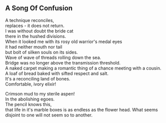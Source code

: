 A Song Of Confusion
-------------------
A technique reconciles,  
replaces - it does not return.  
I was without doubt the bride cat  
there in the hushed divisions.  
When it looked me with its rosy old warrior's medal eyes  
it had neither mouth nor tail  
but bolt of silken souls on its sides.  
Wave of wave of threads rolling down the sea.  
Bridge was no longer above the transmission threshold.  
A naked carpet making a romantic thing of a chance meeting with a cousin.  
A loaf of bread baked with sifted respect and salt.  
It's a reconciling land of bones.  
Comfortable, ivory elixir!  
  
Crimson mud to my sterile aspen!  
In the abolishing egoes.  
The pencil knows this,  
that life in it's marble boxes is as endless as the flower head. What seems disjoint to one will not seem so to another.  
